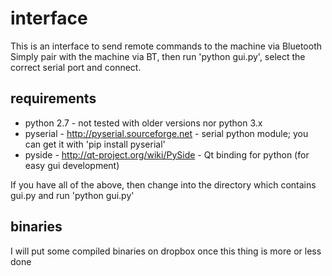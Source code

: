 interface
=======

This is an interface to send remote commands to the machine via Bluetooth
Simply pair with the machine via BT, then run 'python gui.py', select the correct serial port and connect.

requirements
-------------
* python 2.7 - not tested with older versions nor python 3.x
* pyserial - http://pyserial.sourceforge.net - serial python module; you can get it with 'pip install pyserial'
* pyside - http://qt-project.org/wiki/PySide - Qt binding for python (for easy gui development)

If you have all of the above, then change into the directory which contains gui.py and run 'python gui.py'

binaries
-----------
I will put some compiled binaries on dropbox once this thing is more or less done
